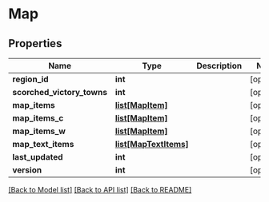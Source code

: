 # Map

## Properties
Name | Type | Description | Notes
------------ | ------------- | ------------- | -------------
**region_id** | **int** |  | [optional] 
**scorched_victory_towns** | **int** |  | [optional] 
**map_items** | [**list[MapItem]**](MapItem.md) |  | [optional] 
**map_items_c** | [**list[MapItem]**](MapItem.md) |  | [optional] 
**map_items_w** | [**list[MapItem]**](MapItem.md) |  | [optional] 
**map_text_items** | [**list[MapTextItems]**](MapTextItems.md) |  | [optional] 
**last_updated** | **int** |  | [optional] 
**version** | **int** |  | [optional] 

[[Back to Model list]](../README.md#documentation-for-models) [[Back to API list]](../README.md#documentation-for-api-endpoints) [[Back to README]](../README.md)

